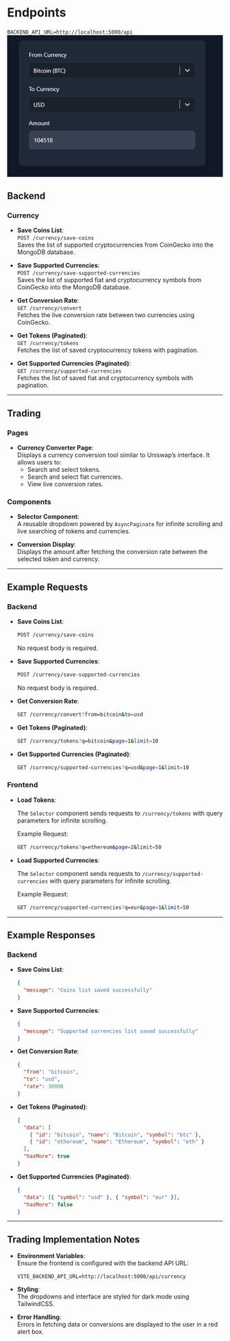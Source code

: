 # Endpoints

`BACKEND_API_URL=http://localhost:5000/api`
![alt text](image.png)

## **Backend**

### **Currency**

- **Save Coins List**:  
  `POST /currency/save-coins`  
  Saves the list of supported cryptocurrencies from CoinGecko into the MongoDB database.

- **Save Supported Currencies**:  
  `POST /currency/save-supported-currencies`  
  Saves the list of supported fiat and cryptocurrency symbols from CoinGecko into the MongoDB database.

- **Get Conversion Rate**:  
  `GET /currency/convert`  
  Fetches the live conversion rate between two currencies using CoinGecko.

- **Get Tokens (Paginated)**:  
  `GET /currency/tokens`  
  Fetches the list of saved cryptocurrency tokens with pagination.

- **Get Supported Currencies (Paginated)**:  
  `GET /currency/supported-currencies`  
  Fetches the list of saved fiat and cryptocurrency symbols with pagination.

---

## **Trading**

### **Pages**

- **Currency Converter Page**:  
  Displays a currency conversion tool similar to Uniswap’s interface. It allows users to:
  - Search and select tokens.
  - Search and select fiat currencies.
  - View live conversion rates.

### **Components**

- **Selector Component**:  
  A reusable dropdown powered by `AsyncPaginate` for infinite scrolling and live searching of tokens and currencies.

- **Conversion Display**:  
  Displays the amount after fetching the conversion rate between the selected token and currency.

---

## **Example Requests**

### **Backend**

- **Save Coins List**:

  ```bash
  POST /currency/save-coins
  ```

  No request body is required.

- **Save Supported Currencies**:

  ```bash
  POST /currency/save-supported-currencies
  ```

  No request body is required.

- **Get Conversion Rate**:

  ```bash
  GET /currency/convert?from=bitcoin&to=usd
  ```

- **Get Tokens (Paginated)**:

  ```bash
  GET /currency/tokens?q=bitcoin&page=1&limit=10
  ```

- **Get Supported Currencies (Paginated)**:

  ```bash
  GET /currency/supported-currencies?q=usd&page=1&limit=10
  ```

### **Frontend**

- **Load Tokens**:

  The `Selector` component sends requests to `/currency/tokens` with query parameters for infinite scrolling.

  Example Request:

  ```bash
  GET /currency/tokens?q=ethereum&page=2&limit=50
  ```

- **Load Supported Currencies**:

  The `Selector` component sends requests to `/currency/supported-currencies` with query parameters for infinite scrolling.

  Example Request:

  ```bash
  GET /currency/supported-currencies?q=eur&page=1&limit=50
  ```

---

## **Example Responses**

### **Backend**

- **Save Coins List**:

  ```json
  {
    "message": "Coins list saved successfully"
  }
  ```

- **Save Supported Currencies**:

  ```json
  {
    "message": "Supported currencies list saved successfully"
  }
  ```

- **Get Conversion Rate**:

  ```json
  {
    "from": "bitcoin",
    "to": "usd",
    "rate": 30000
  }
  ```

- **Get Tokens (Paginated)**:

  ```json
  {
    "data": [
      { "id": "bitcoin", "name": "Bitcoin", "symbol": "btc" },
      { "id": "ethereum", "name": "Ethereum", "symbol": "eth" }
    ],
    "hasMore": true
  }
  ```

- **Get Supported Currencies (Paginated)**:

  ```json
  {
    "data": [{ "symbol": "usd" }, { "symbol": "eur" }],
    "hasMore": false
  }
  ```

---

## **Trading Implementation Notes**

- **Environment Variables**:  
  Ensure the frontend is configured with the backend API URL:

  ```env
  VITE_BACKEND_API_URL=http://localhost:5000/api/currency
  ```

- **Styling**:  
  The dropdowns and interface are styled for dark mode using TailwindCSS.

- **Error Handling**:  
  Errors in fetching data or conversions are displayed to the user in a red alert box.
